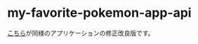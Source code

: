 # my-favorite-pokemon-app-api
[こちら](https://github.com/Yuji-Momotani/my-favorite-disny-app-api)が同様のアプリケーションの修正改良版です。
